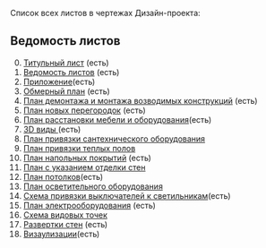 
Список всех листов в чертежах Дизайн-проекта:

## Ведомость листов

0. [Титульный лист](https://github.com/Neoluxer/design_studio/blob/main/check_list_title_page.md) (есть)
1. [Ведомость листов](https://github.com/Neoluxer/design_studio/blob/main/check_list_list_of_sheets.md)  (есть)
2. [Приложение](https://github.com/Neoluxer/design_studio/blob/main/check-list_description.md)(есть)
3. [Обмерный план](https://github.com/Neoluxer/design_studio/blob/main/checklist_measuring.md) (есть)
4. [План демонтажа и монтажа возводимых конструкций](https://github.com/Neoluxer/design_studio/blob/main/check_list_dismantling_plan.md) (есть)
5. [План новых перегородок](https://github.com/Neoluxer/design_studio/blob/main/checklist_plan_new_partitions.md) (есть)
6. [План расстановки мебели и оборудования](https://github.com/Neoluxer/design_studio/blob/main/floorplan.md)(есть)
7. [3D виды ](https://github.com/Neoluxer/design_studio/blob/main/check_list_3D_views.md)(есть)
8. [План привязки сантехнического оборудования](https://github.com/Neoluxer/design_studio/blob/main/check_list_plan%20for%20binding_plumbing_equipment.md)
9. [План привязки теплых полов](https://github.com/Neoluxer/design_studio/blob/main/check_list_plan_for_linking_warm_floors.md)
10. [План напольных покрытий](https://github.com/Neoluxer/design_studio/blob/main/check_list_plan_of_floor_coverings.md) (есть)
11. [План с указанием отделки стен](https://github.com/Neoluxer/design_studio/blob/main/check_list_plan_with_indication_of_wall_finishing.md)
12. [План потолков](https://github.com/Neoluxer/design_studio/blob/main/check_list_ceiling_plan.md)(есть)
13. [План осветительного оборудования](https://github.com/Neoluxer/design_studio/blob/main/check_list_plan_lighting_equipment.md)
14. [Схема привязки выключателей к светильникам](https://github.com/Neoluxer/design_studio/blob/main/check_list_scheme_of_association_of_switches_to_lamps.md)(есть)
15. [План электрооборудования](https://github.com/Neoluxer/design_studio/blob/main/check_list_electric.md) (есть)
16. [Схема видовых точек](https://github.com/Neoluxer/design_studio/blob/main/check_list_scheme_view_points.md)
17. [Развертки стен](https://github.com/Neoluxer/design_studio/blob/main/check_list_sweep_walls.md) (есть)
18. [Визаулизации](https://github.com/Neoluxer/design_studio/blob/main/visualization_checklist.md)(есть)